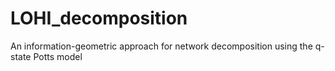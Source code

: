 # LOHI_decomposition
An information-geometric approach for network decomposition using the q-state Potts model
